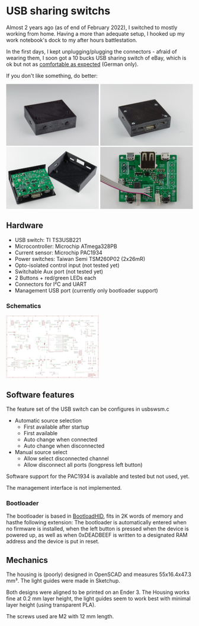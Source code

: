 # USB sharing switchs

Almost 2 years ago (as of end of February 2022), I switched to mostly working from home. Having a more than adequate setup, I hooked up my work notebook's dock to my after hours battlestation.

In the first days, I kept unplugging/plugging the connectors - afraid of wearing them, I soon got a 10 bucks USB sharing switch of eBay, which is ok but not as [comfortable as expected](https://hobbyelektronik.org/b/2020/05/homeoffice/) (German only).

If you don't like something, do better:

[<img src="doc/usbsw1.jpg" width="250"/>](doc/usbsw1.jpg)
[<img src="doc/usbsw2.jpg" width="250"/>](doc/usbsw2.jpg)
[<img src="doc/usbsw3.jpg" width="250"/>](doc/usbsw3.jpg)
[<img src="doc/usbsw4.jpg" width="250"/>](doc/usbsw4.jpg)

## Hardware
* USB switch: TI TS3USB221
* Microcontroller: Microchip ATmega328PB
* Current sensor: Microchip PAC1934
* Power switches: Taiwan Semi TSM260P02 (2x26mR)
* Opto-isolated control input (not tested yet)
* Switchable Aux port (not tested yet)
* 2 Buttons + red/green LEDs each
* Connectors for I²C and UART
* Management USB port (currently only bootloader support)

### Schematics

[<img src="hardware/schematic.png" width="250"/>](hardware/schematic.png)

## Software features

The feature set of the USB switch can be configures in usbswsm.c

* Automatic source selection
  * First available after startup
  * First available
  * Auto change when connected
  * Auto change when disconnected
* Manual source select
  * Allow select disconnected channel
  * Allow disconnect all ports (longpress left button)

Software support for the PAC1934 is available and tested but not used, yet.

The management interface is not implemented.

### Bootloader

The bootloader is based in [BootloadHID](https://www.obdev.at/products/vusb/bootloadhid.html), fits in 2K words of memory and hasthe following extension:
The bootloader is automatically entered when no firmware is installed, when the left button is pressed when the device is powered up, as well as when 0xDEADBEEF is written to a designated RAM address and the device is put in reset.

## Mechanics

The housing is (poorly) designed in OpenSCAD and measures 55x16.4x47.3 mm³.
The light guides were made in Sketchup.

Both designs were aligned to be printed on an Ender 3. The Housing works fine at 0.2 mm layer height, the light guides seem to work best with minimal layer height (using transparent PLA).

The screws used are M2 with 12 mm length.